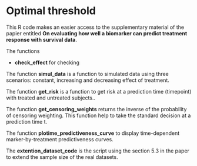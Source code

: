 # Optimal threshold
This R code makes an easier access to the supplementary material of the papier entitled **On evaluating how well a biomarker can predict treatment response with survival data**.

The functions 
- **check_effect** for checking 

The function **simul_data** is a function to simulated data using three scenarios: constant, increasing and decreasing  effect of treatment. 

The function **get_risk** is a function to get risk at a prediction time (timepoint) with treated and untreated subjects..

The function **get_censoring_weights** returns the inverse of the probability of censoring weighting. This function help to take the standard decision at a prediction time t. 

The function **plotime_predictiveness_curve**  to display time-dependent marker-by-treatment predictiveness curves.

The **extention_dataset_code** is the script using the section 5.3 in the paper to extend the sample size of the real datasets. 



